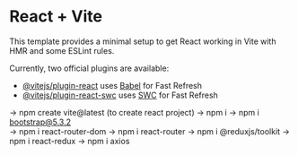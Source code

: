 # React + Vite

This template provides a minimal setup to get React working in Vite with HMR and some ESLint rules.

Currently, two official plugins are available:

- [@vitejs/plugin-react](https://github.com/vitejs/vite-plugin-react/blob/main/packages/plugin-react/README.md) uses [Babel](https://babeljs.io/) for Fast Refresh
- [@vitejs/plugin-react-swc](https://github.com/vitejs/vite-plugin-react-swc) uses [SWC](https://swc.rs/) for Fast Refresh


-> npm  create vite@latest     (to create react project)
-> npm i 
-> npm i bootstrap@5.3.2    
-> npm i react-router-dom
-> npm i react-router
-> npm i @reduxjs/toolkit
-> npm i react-redux
-> npm i axios